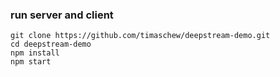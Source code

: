 ### run server and client

```
git clone https://github.com/timaschew/deepstream-demo.git
cd deepstream-demo
npm install
npm start
```
